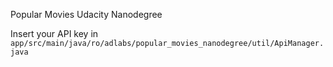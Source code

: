 Popular Movies Udacity Nanodegree

Insert your API key in `app/src/main/java/ro/adlabs/popular_movies_nanodegree/util/ApiManager.java`
